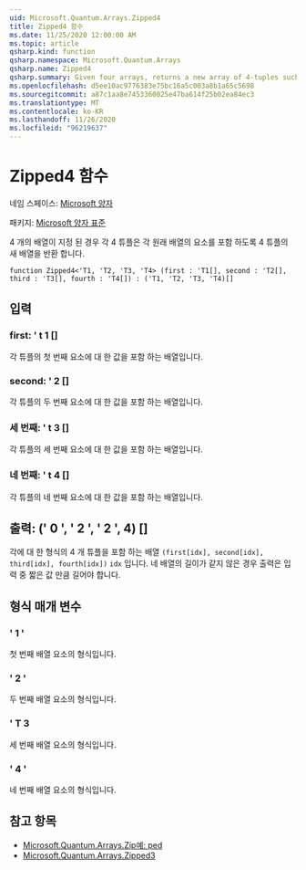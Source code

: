 ```yaml
---
uid: Microsoft.Quantum.Arrays.Zipped4
title: Zipped4 함수
ms.date: 11/25/2020 12:00:00 AM
ms.topic: article
qsharp.kind: function
qsharp.namespace: Microsoft.Quantum.Arrays
qsharp.name: Zipped4
qsharp.summary: Given four arrays, returns a new array of 4-tuples such that each 4-tuple contains an element from each original array.
ms.openlocfilehash: d5ee10ac9776383e75bc16a5c003a8b1a65c5698
ms.sourcegitcommit: a87c1aa8e7453360025e47ba614f25b02ea84ec3
ms.translationtype: MT
ms.contentlocale: ko-KR
ms.lasthandoff: 11/26/2020
ms.locfileid: "96219637"
---
```

# <a name="zipped4-function"></a>Zipped4 함수

네임 스페이스: [Microsoft 양자](xref:Microsoft.Quantum.Arrays)

패키지: [Microsoft 양자 표준](https://nuget.org/packages/Microsoft.Quantum.Standard)


4 개의 배열이 지정 된 경우 각 4 튜플은 각 원래 배열의 요소를 포함 하도록 4 튜플의 새 배열을 반환 합니다.

```qsharp
function Zipped4<'T1, 'T2, 'T3, 'T4> (first : 'T1[], second : 'T2[], third : 'T3[], fourth : 'T4[]) : ('T1, 'T2, 'T3, 'T4)[]
```


## <a name="input"></a>입력

### <a name="first--t1"></a>first: ' t 1 []

각 튜플의 첫 번째 요소에 대 한 값을 포함 하는 배열입니다.


### <a name="second--t2"></a>second: ' 2 []

각 튜플의 두 번째 요소에 대 한 값을 포함 하는 배열입니다.


### <a name="third--t3"></a>세 번째: ' t 3 []

각 튜플의 세 번째 요소에 대 한 값을 포함 하는 배열입니다.


### <a name="fourth--t4"></a>네 번째: ' t 4 []

각 튜플의 네 번째 요소에 대 한 값을 포함 하는 배열입니다.



## <a name="output--t1t2t3t4"></a>출력: (' 0 ', ' 2 ', ' 2 ', 4) []

각에 대 한 형식의 4 개 튜플을 포함 하는 배열 `(first[idx], second[idx], third[idx], fourth[idx])` `idx` 입니다. 네 배열의 길이가 같지 않은 경우 출력은 입력 중 짧은 값 만큼 길어야 합니다.

## <a name="type-parameters"></a>형식 매개 변수

### <a name="t1"></a>' 1 '

첫 번째 배열 요소의 형식입니다.
### <a name="t2"></a>' 2 '

두 번째 배열 요소의 형식입니다.
### <a name="t3"></a>' T 3

세 번째 배열 요소의 형식입니다.
### <a name="t4"></a>' 4 '

네 번째 배열 요소의 형식입니다.

## <a name="see-also"></a>참고 항목

- [Microsoft.Quantum.Arrays.Zip예: ped](xref:Microsoft.Quantum.Arrays.Zipped)
- [Microsoft.Quantum.Arrays.Zipped3](xref:Microsoft.Quantum.Arrays.Zipped3)